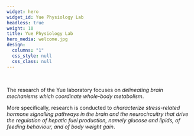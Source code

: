 ```yaml
---
widget: hero
widget_id: Yue Physiology Lab
headless: true
weight: 10
title: Yue Physiology Lab
hero_media: welcome.jpg
design:
  columns: "1"
  css_style: null
  css_class: null
---
```

<br>

The research of the Yue laboratory focuses on *delineating brain mechanisms which coordinate whole-body metabolism*. 

More specifically, research is conducted to *characterize stress-related hormone signalling pathways in the brain and the neurocircuitry that drive the regulation of hepatic fuel production, namely glucose and lipids, of feeding behaviour, and of body weight gain*.

<br>